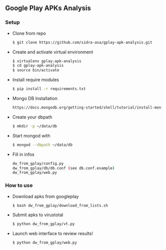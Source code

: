 ## Google Play APKs Analysis

### Setup

* Clone from repo
    
    ```bash
    $ git clone https://github.com/sidra-asa/gplay-apk-analysis.git
    ```

* Create and activate virtual environment
    
    ```bash
    $ virtualenv gplay-apk-analysis
    $ cd gplay-apk-analysis
    $ source bin/activate
    ```

* Install require modules
    
    ```bash
    $ pip install -r requirements.txt
    ```

* Mongo DB Installation
    
    ```bash
    https://docs.mongodb.org/getting-started/shell/tutorial/install-mongodb-on-ubuntu/
    ```

* Create your dbpath
    
    ```bash
    $ mkdir -p ~/data/db
    ```

* Start mongod with
    
    ```bash
    $ mongod --dbpath ~/data/db
    ```

* Fill in infos
    
    ```bash
    dw_from_gplay/config.py
    dw_from_gplay/db/db.conf (see db.conf.example)
    dw_from_gplay/web.py
    ```

### How to use

* Download apks from googleplay
    ```bash
    $ bash dw_from_gplay/download_from_lists.sh
    ```

* Submit apks to virustotal
    ```bash
    $ python dw_from_gplay/vt.py
    ```

* Launch web interface to review results!
    ```bash
    $ python dw_from_gplay/web.py
    ```


